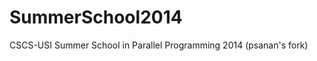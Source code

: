 SummerSchool2014
================

CSCS-USI Summer School in Parallel Programming 2014
(psanan's fork)
